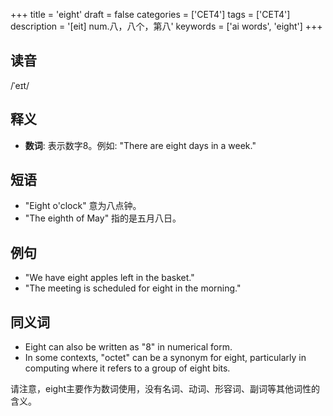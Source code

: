 +++
title = 'eight'
draft = false
categories = ['CET4']
tags = ['CET4']
description = '[eit] num.八，八个，第八'
keywords = ['ai words', 'eight']
+++

## 读音
/ˈeɪt/

## 释义
- **数词**: 表示数字8。例如: "There are eight days in a week."

## 短语
- "Eight o'clock" 意为八点钟。
- "The eighth of May" 指的是五月八日。

## 例句
- "We have eight apples left in the basket."
- "The meeting is scheduled for eight in the morning."

## 同义词
- Eight can also be written as "8" in numerical form.
- In some contexts, "octet" can be a synonym for eight, particularly in computing where it refers to a group of eight bits.

请注意，eight主要作为数词使用，没有名词、动词、形容词、副词等其他词性的含义。

